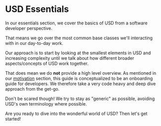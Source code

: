 # USD Essentials
In our essentials section, we cover the basics of USD from a software developer perspective.

That means we go over the most common base classes we'll interacting with in our day-to-day work.

Our approach is to start by looking at the smallest elements in USD and increasing complexity until we talk about how different broader aspects/concepts of USD work together.

That does mean we do **not** provide a high level overview. As mentioned in our [motivation](../introduction/motivation.md) section, this guide is conceptualized to be an onboarding guide for developers. We therefore take a very code heavy and deep dive approach from the get-go.

Don't be scared though! We try to stay as "generic" as possible, avoiding USD's own terminology where possible.

Are you ready to dive into the wonderful world of USD? Then let's get started!